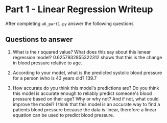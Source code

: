 # Part 1 - Linear Regression Writeup

After completing `a6_part1.py` answer the following questions

## Questions to answer

1. What is the r squared value?  What does this say about this lenear regression model?
 0.6257932855322312 shows that this is the change in blood pressure relative to age. 

2. According to your model, what is the predicted systolic blood pressure for a person iwho is 43 years old?
139.7 

3. How accurate do you think this model's predictions are?  Do you think this model is accurate enough to reliably predict someone's blood pressure based on their age?  Why or why not?  And if not, what could improve the model? I think that this model is an accurate way to find a patients blood pressure because the data is linear, therefore a linear equation can be used to predict blood pressure. 
